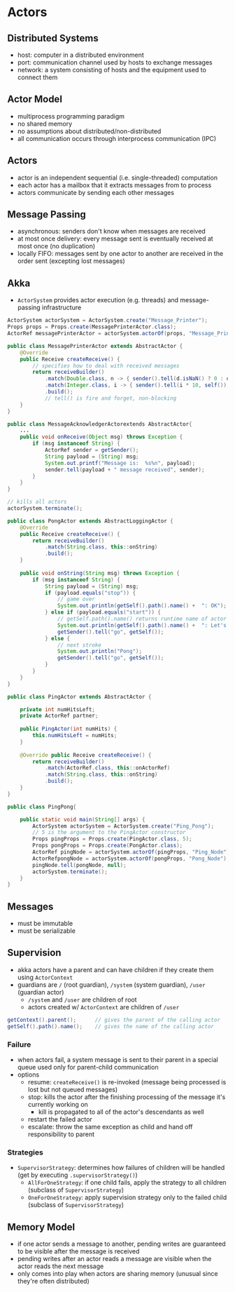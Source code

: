 # Actors

## Distributed Systems

- host: computer in a distributed environment
- port: communication channel used by hosts to exchange messages
- network: a system consisting of hosts and the equipment used to connect them

## Actor Model

- multiprocess programming paradigm
- no shared memory
- no assumptions about distributed/non-distributed
- all communication occurs through interprocess communication (IPC)

## Actors

- actor is an independent sequential (i.e. single-threaded) computation
- each actor has a mailbox that it extracts messages from to process
- actors communicate by sending each other messages

## Message Passing

- asynchronous: senders don't know when messages are received
- at most once delivery: every message sent is eventually received at most once (no duplication)
- locally FIFO: messages sent by one actor to another are received in the order sent (excepting lost messages)

## Akka

- `ActorSystem` provides actor execution (e.g. threads) and message-passing infrastructure

```java
ActorSystem actorSystem = ActorSystem.create("Message_Printer");
Props props = Props.create(MessagePrinterActor.class);
ActorRef messagePrinterActor = actorSystem.actorOf(props, "Message_Printer_Actor");

public class MessagePrinterActor extends AbstractActor {
    @Override
    public Receive createReceive() {
        // specifies how to deal with received messages
        return receiveBuilder()
            .match(Double.class, n -> { sender().tell(d.isNaN() ? 0 : d, self()); })
            .match(Integer.class, i -> { sender().tell(i * 10, self()); });
            .build();
            // tell() is fire and forget, non-blocking
    }
}

public class MessageAcknowledgerActorextends AbstractActor{
    ...
    public void onReceive(Object msg) throws Exception {
        if (msg instanceof String) {
            ActorRef sender = getSender();
            String payload = (String) msg;
            System.out.printf("Message is:  %s%n", payload);
            sender.tell(payload + " message received", sender);
        }
    }
}

// kills all actors
actorSystem.terminate();
```

```java
public class PongActor extends AbstractLoggingActor {
    @Override
    public Receive createReceive() {
        return receiveBuilder()
            .match(String.class, this::onString)
            .build();
    }
    
    public void onString(String msg) throws Exception {
        if (msg instanceof String) {
            String payload = (String) msg;
            if (payload.equals("stop")) { 
                // game over
                System.out.println(getSelf().path().name() +  ": OK");
            } else if (payload.equals("start")) {
                // getSelf.path().name() returns runtime name of actor
                System.out.println(getSelf().path().name() +  ": Let's do it.");
                getSender().tell("go", getSelf());
            } else { 
                // next stroke
                System.out.println("Pong");
                getSender().tell("go", getSelf());
            }
        }
    }
}

public class PingActor extends AbstractActor {

    private int numHitsLeft;
    private ActorRef partner;
    
    public PingActor(int numHits) {
        this.numHitsLeft = numHits;
    }
    
    @Override public Receive createReceive() {
        return receiveBuilder()
            .match(ActorRef.class, this::onActorRef)
            .match(String.class, this::onString)
            .build();
    }
}

public class PingPong{

    public static void main(String[] args) {
        ActorSystem actorSystem = ActorSystem.create("Ping_Pong");
        // 5 is the argument to the PingActor constructor
        Props pingProps = Props.create(PingActor.class, 5);
        Props pongProps = Props.create(PongActor.class);
        ActorRef pingNode = actorSystem.actorOf(pingProps, "Ping_Node");
        ActorRefpongNode = actorSystem.actorOf(pongProps, "Pong_Node");
        pingNode.tell(pongNode, null);
        actorSystem.terminate();
    }
}
```

## Messages

- must be immutable
- must be serializable

## Supervision

- akka actors have a parent and can have children if they create them using `ActorContext`
- guardians are `/` (root guardian), `/system` (system guardian), `/user` (guardian actor)
  - `/system` and `/user` are children of root
  - actors created w/ `ActorContext` are children of `/user`
 
```java
getContext().parent();      // gives the parent of the calling actor
getSelf().path().name();    // gives the name of the calling actor
```

### Failure

- when actors fail, a system message is sent to their parent in a special queue used only for parent-child communication
- options
  - resume: `createReceive()` is re-invoked (message being processed is lost but not queued messages)
  - stop: kills the actor after the finishing processing of the message it's currently working on
    - kill is propagated to all of the actor's descendants as well
  - restart the failed actor
  - escalate: throw the same exception as child and hand off responsibility to parent

### Strategies

- `SupervisorStrategy`: determines how failures of children will be handled (get by executing `.supervisorStrategy()`) 
  - `AllForOneStrategy`: if one child fails, apply the strategy to all children (subclass of `SupervisorStrategy`)
  - `OneForOneStrategy`: apply supervision strategy only to the failed child (subclass of `SupervisorStrategy`)

## Memory Model

- if one actor sends a message to another, pending writes are guaranteed to be visible after the message is received
- pending writes after an actor reads a message are visible when the actor reads the next message
- only comes into play when actors are sharing memory (unusual since they're often distributed)

